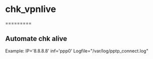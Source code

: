# chk_vpnlive
=========

Automate chk alive
--------------
Example:
IP='8.8.8.8'
inf='ppp0'
Logfile="/var/log/pptp_connect.log"
